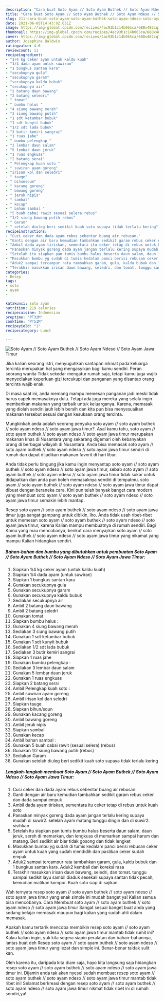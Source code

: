 ```yaml
---
description: "Cara buat Soto Ayam // Soto Ayam Buthek // Soto Ayam Ndeso // Soto Ayam Jawa Timur yang lezat dan Mudah Dibuat"
title: "Cara buat Soto Ayam // Soto Ayam Buthek // Soto Ayam Ndeso // Soto Ayam Jawa Timur yang lezat dan Mudah Dibuat"
slug: 211-cara-buat-soto-ayam-soto-ayam-buthek-soto-ayam-ndeso-soto-ayam-jawa-timur-yang-lezat-dan-mudah-dibuat
date: 2021-06-05T14:43:02.031Z
image: https://img-global.cpcdn.com/recipes/4ac93b1c14b065ca/680x482cq70/soto-ayam-soto-ayam-buthek-soto-ayam-ndeso-soto-ayam-jawa-timur-foto-resep-utama.jpg
thumbnail: https://img-global.cpcdn.com/recipes/4ac93b1c14b065ca/680x482cq70/soto-ayam-soto-ayam-buthek-soto-ayam-ndeso-soto-ayam-jawa-timur-foto-resep-utama.jpg
cover: https://img-global.cpcdn.com/recipes/4ac93b1c14b065ca/680x482cq70/soto-ayam-soto-ayam-buthek-soto-ayam-ndeso-soto-ayam-jawa-timur-foto-resep-utama.jpg
author: Josephine Baldwin
ratingvalue: 4.6
reviewcount: 11
recipeingredient:
- "1/4 kg ceker ayam untuk kaldu kuah"
- "1/4 dada ayam untuk suwiran"
- "1 bungkus santan kara"
- "secukupnya gula"
- "secukupnya garam"
- "secukupnya kaldu bubuk"
- "secukupnya air"
- "2 batang daun bawang"
- "2 batang seledri"
- " tomat"
- " bumbu halus "
- "4 siung bawang merah"
- "3 siung bawang putih"
- "1 sdt ketumbar bubuk"
- "1 sdt kunyit bubuk"
- "1/2 sdt lada bubuk"
- "3 butir kemiri sangrai"
- "1 ruas jahe"
- " bumbu pelengkap "
- "3 lembar daun salam"
- "5 lembar daun jeruk"
- "1 ruas engkuas"
- "2 batang serai"
- " Pelengkap kuah soto "
- " suwiran ayam goreng"
- "irisan kol dan seledri"
- " tauge"
- " bihunsoun"
- " kacang goreng"
- " bawang goreng"
- " jeruk nipis"
- " sambal"
- " kecap"
- " bahan sambal "
- "5 buah cabai rawit sesuai selera rebus"
- "1/2 siung bawang putih rebus"
- " Garam"
- " setelah diuleg beri sedikit kuah soto supaya tidak terlalu kering"
recipeinstructions:
- "Cuci ceker dan dada ayam rebus sebentar buang air rebusan."
- "Ganti dengan air baru kemudian tambahkan sedikit garam rebus ceker dan dada sampai empuk"
- "Ambil dada ayam tiriskan, sementara itu ceker tetap di rebus untuk kuah soto"
- "Panaskan minyak goreng dada ayam jangan terlalu kering supaya mudah di suwir2. setelah ayam matang tunggu dingin dan di suwir2. sisihkan"
- "Setelah itu siapkan pan tumis bumbu halus beserta daun salam, daun jeruk, sereh di memarkan, dan lengkuas di memarkan sampai harum dan matang. Beri sedikit air biar tidak gosong dan tidak lengket"
- "Masukkan bumbu yg sudah di tumis kedalam panci berisi rebusan ceker ayam untuk kuah yang sudah mendidih dan pastikan ceker sudah empuk"
- "Aduk2 sampai tercampur rata tambahkan garam, gula, kaldu bubuk dan 1 bungkus santan kara. Aduk2 kembali dan koreksi rasa"
- "Terakhir masukkan irisan daun bawang, seledri, dan tomat. tunggu sampai sedikit layu sambil diaduk sesekali supaya santan tidak pecah, kemudian matikan kompor. Kuah soto siap di sajikan"
categories:
- Resep
tags:
- soto
- ayam
- 

katakunci: soto ayam  
nutrition: 219 calories
recipecuisine: Indonesian
preptime: "PT32M"
cooktime: "PT51M"
recipeyield: "1"
recipecategory: Lunch

---
```



![Soto Ayam // Soto Ayam Buthek // Soto Ayam Ndeso // Soto Ayam Jawa Timur](https://img-global.cpcdn.com/recipes/4ac93b1c14b065ca/680x482cq70/soto-ayam-soto-ayam-buthek-soto-ayam-ndeso-soto-ayam-jawa-timur-foto-resep-utama.jpg)

Jika kalian seorang istri, menyuguhkan santapan nikmat pada keluarga tercinta merupakan hal yang mengasyikan bagi kamu sendiri. Peran seorang  wanita Tidak sekedar mengatur rumah saja, tetapi kamu juga wajib menyediakan keperluan gizi tercukupi dan panganan yang disantap orang tercinta wajib enak.

Di masa  saat ini, anda memang mampu memesan panganan jadi meski tidak harus capek memasaknya dulu. Tetapi ada juga mereka yang selalu ingin memberikan makanan yang terbaik untuk keluarganya. Karena, memasak yang diolah sendiri jauh lebih bersih dan kita pun bisa menyesuaikan makanan tersebut sesuai dengan kesukaan orang tercinta. 



Mungkinkah anda adalah seorang penyuka soto ayam // soto ayam buthek // soto ayam ndeso // soto ayam jawa timur?. Asal kamu tahu, soto ayam // soto ayam buthek // soto ayam ndeso // soto ayam jawa timur merupakan makanan khas di Nusantara yang sekarang digemari oleh kebanyakan orang di berbagai wilayah di Nusantara. Anda bisa memasak soto ayam // soto ayam buthek // soto ayam ndeso // soto ayam jawa timur sendiri di rumah dan dapat dijadikan makanan favorit di hari libur.

Anda tidak perlu bingung jika kamu ingin menyantap soto ayam // soto ayam buthek // soto ayam ndeso // soto ayam jawa timur, sebab soto ayam // soto ayam buthek // soto ayam ndeso // soto ayam jawa timur tidak sukar untuk didapatkan dan anda pun boleh memasaknya sendiri di tempatmu. soto ayam // soto ayam buthek // soto ayam ndeso // soto ayam jawa timur dapat dibuat dengan beraneka cara. Kini pun telah banyak banget cara modern yang membuat soto ayam // soto ayam buthek // soto ayam ndeso // soto ayam jawa timur semakin lebih mantap.

Resep soto ayam // soto ayam buthek // soto ayam ndeso // soto ayam jawa timur juga sangat gampang untuk dibikin, lho. Anda tidak usah ribet-ribet untuk memesan soto ayam // soto ayam buthek // soto ayam ndeso // soto ayam jawa timur, karena Kalian mampu membuatnya di rumah sendiri. Bagi Kamu yang mau mencobanya, berikut cara menyajikan soto ayam // soto ayam buthek // soto ayam ndeso // soto ayam jawa timur yang nikamat yang mampu Kalian hidangkan sendiri.

<!--inarticleads1-->

##### Bahan-bahan dan bumbu yang dibutuhkan untuk pembuatan Soto Ayam // Soto Ayam Buthek // Soto Ayam Ndeso // Soto Ayam Jawa Timur:

1. Siapkan 1/4 kg ceker ayam (untuk kaldu kuah)
1. Siapkan 1/4 dada ayam (untuk suwiran)
1. Siapkan 1 bungkus santan kara
1. Gunakan secukupnya gula
1. Gunakan secukupnya garam
1. Gunakan secukupnya kaldu bubuk
1. Sediakan secukupnya air
1. Ambil 2 batang daun bawang
1. Ambil 2 batang seledri
1. Gunakan  tomat
1. Siapkan  bumbu halus :
1. Gunakan 4 siung bawang merah
1. Sediakan 3 siung bawang putih
1. Gunakan 1 sdt ketumbar bubuk
1. Gunakan 1 sdt kunyit bubuk
1. Sediakan 1/2 sdt lada bubuk
1. Sediakan 3 butir kemiri sangrai
1. Siapkan 1 ruas jahe
1. Gunakan  bumbu pelengkap :
1. Sediakan 3 lembar daun salam
1. Gunakan 5 lembar daun jeruk
1. Gunakan 1 ruas engkuas
1. Siapkan 2 batang serai
1. Ambil  Pelengkap kuah soto :
1. Ambil  suwiran ayam goreng
1. Ambil irisan kol dan seledri
1. Siapkan  tauge
1. Siapkan  bihun/soun
1. Gunakan  kacang goreng
1. Ambil  bawang goreng
1. Ambil  jeruk nipis
1. Siapkan  sambal
1. Gunakan  kecap
1. Ambil  bahan sambal :
1. Gunakan 5 buah cabai rawit (sesuai selera) (rebus)
1. Gunakan 1/2 siung bawang putih (rebus)
1. Sediakan  Garam
1. Gunakan  setelah diuleg beri sedikit kuah soto supaya tidak terlalu kering




<!--inarticleads2-->

##### Langkah-langkah membuat Soto Ayam // Soto Ayam Buthek // Soto Ayam Ndeso // Soto Ayam Jawa Timur:

1. Cuci ceker dan dada ayam rebus sebentar buang air rebusan.
1. Ganti dengan air baru kemudian tambahkan sedikit garam rebus ceker dan dada sampai empuk
1. Ambil dada ayam tiriskan, sementara itu ceker tetap di rebus untuk kuah soto
1. Panaskan minyak goreng dada ayam jangan terlalu kering supaya mudah di suwir2. setelah ayam matang tunggu dingin dan di suwir2. sisihkan
1. Setelah itu siapkan pan tumis bumbu halus beserta daun salam, daun jeruk, sereh di memarkan, dan lengkuas di memarkan sampai harum dan matang. Beri sedikit air biar tidak gosong dan tidak lengket
1. Masukkan bumbu yg sudah di tumis kedalam panci berisi rebusan ceker ayam untuk kuah yang sudah mendidih dan pastikan ceker sudah empuk
1. Aduk2 sampai tercampur rata tambahkan garam, gula, kaldu bubuk dan 1 bungkus santan kara. Aduk2 kembali dan koreksi rasa
1. Terakhir masukkan irisan daun bawang, seledri, dan tomat. tunggu sampai sedikit layu sambil diaduk sesekali supaya santan tidak pecah, kemudian matikan kompor. Kuah soto siap di sajikan




Wah ternyata resep soto ayam // soto ayam buthek // soto ayam ndeso // soto ayam jawa timur yang enak simple ini mudah banget ya! Kalian semua bisa mencobanya. Cara Membuat soto ayam // soto ayam buthek // soto ayam ndeso // soto ayam jawa timur Sangat sesuai banget buat anda yang sedang belajar memasak maupun bagi kalian yang sudah ahli dalam memasak.

Apakah kamu tertarik mencoba membikin resep soto ayam // soto ayam buthek // soto ayam ndeso // soto ayam jawa timur mantab tidak rumit ini? Kalau kalian ingin, yuk kita segera siapin peralatan dan bahan-bahannya, lantas buat deh Resep soto ayam // soto ayam buthek // soto ayam ndeso // soto ayam jawa timur yang lezat dan simple ini. Benar-benar taidak sulit kan. 

Oleh karena itu, daripada kita diam saja, hayo kita langsung saja hidangkan resep soto ayam // soto ayam buthek // soto ayam ndeso // soto ayam jawa timur ini. Dijamin anda tak akan nyesel sudah membuat resep soto ayam // soto ayam buthek // soto ayam ndeso // soto ayam jawa timur mantab tidak ribet ini! Selamat berkreasi dengan resep soto ayam // soto ayam buthek // soto ayam ndeso // soto ayam jawa timur nikmat tidak ribet ini di rumah sendiri,ya!.

